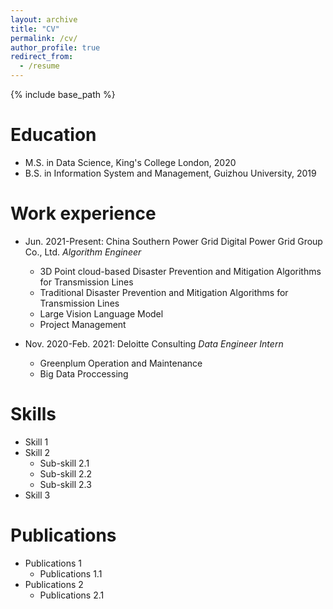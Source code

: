 ```yaml
---
layout: archive
title: "CV"
permalink: /cv/
author_profile: true
redirect_from:
  - /resume
---
```


{% include base_path %}

Education
======
* M.S. in Data Science, King's College London, 2020
* B.S. in Information System and Management, Guizhou University, 2019

Work experience
======
* Jun. 2021-Present: China Southern Power Grid Digital Power Grid Group Co., Ltd. *Algorithm Engineer*
  * 3D Point cloud-based Disaster Prevention and Mitigation Algorithms for Transmission Lines
  * Traditional Disaster Prevention and Mitigation Algorithms for Transmission Lines
  * Large Vision Language Model
  * Project Management

* Nov. 2020-Feb. 2021: Deloitte Consulting *Data Engineer Intern*
  * Greenplum Operation and Maintenance
  * Big Data Proccessing
  
Skills
======
* Skill 1
* Skill 2
  * Sub-skill 2.1
  * Sub-skill 2.2
  * Sub-skill 2.3
* Skill 3

Publications
======
* Publications 1
  * Publications 1.1
* Publications 2
  * Publications 2.1
  
  
